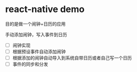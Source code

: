 # react-native demo

目的是做一个闹钟+日历的应用

手动添加闹钟，写入事件到日历

- [ ] 闹钟实现
- [ ] 根据预设事件自动添加闹钟
- [ ] 根据添加的闹钟自动导入到系统自带日历或者自己写一个日历
- [ ] 事件的同步和分发
